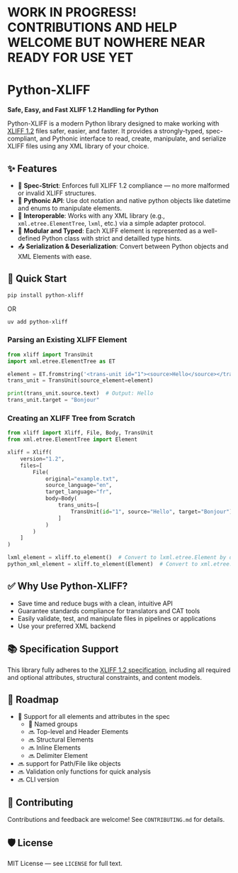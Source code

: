 # WORK IN PROGRESS! CONTRIBUTIONS AND HELP WELCOME BUT NOWHERE NEAR READY FOR USE YET 

# Python-XLIFF

**Safe, Easy, and Fast XLIFF 1.2 Handling for Python**

Python-XLIFF is a modern Python library designed to make working with
[XLIFF 1.2](https://docs.oasis-open.org/xliff/v1.2/os/xliff-core.html) files safer,
easier, and faster. It provides a strongly-typed, spec-compliant, and Pythonic
interface to read, create, manipulate, and serialize XLIFF files using any XML library
of your choice.

## ✨ Features

- 🔐 **Spec-Strict**: Enforces full XLIFF 1.2 compliance — no more malformed or invalid
XLIFF structures.
- 🐍 **Pythonic API**: Use dot notation and native python objects like datetime and
enums to manipulate elements.
- 🔄 **Interoperable**: Works with any XML library (e.g., `xml.etree.ElementTree`,
`lxml`, etc.) via a simple adapter protocol.
- 🧱 **Modular and Typed**: Each XLIFF element is represented as a well-defined Python
class with strict and detailled type hints.
- 📤 **Serialization & Deserialization**: Convert between Python objects and XML
Elements with ease.

## 🚀 Quick Start

```bash
pip install python-xliff
```
OR
```bash
uv add python-xliff
```

### Parsing an Existing XLIFF Element

```python
from xliff import TransUnit
import xml.etree.ElementTree as ET

element = ET.fromstring('<trans-unit id="1"><source>Hello</source></trans-unit>')
trans_unit = TransUnit(source_element=element)

print(trans_unit.source.text)  # Output: Hello
trans_unit.target = "Bonjour"
```

### Creating an XLIFF Tree from Scratch

```python
from xliff import Xliff, File, Body, TransUnit
from xml.etree.ElementTree import Element

xliff = Xliff(
    version="1.2",
    files=[
        File(
            original="example.txt",
            source_language="en",
            target_language="fr",
            body=Body(
                trans_units=[
                    TransUnit(id="1", source="Hello", target="Bonjour")
                ]
            )
        )
    ]
)

lxml_element = xliff.to_element()  # Convert to lxml.etree.Element by default
python_xml_element = xliff.to_element(Element)  # Convert to xml.etree.ElementTree.Element by simply passing it as the factory
```

## ✅ Why Use Python-XLIFF?

- Save time and reduce bugs with a clean, intuitive API
- Guarantee standards compliance for translators and CAT tools
- Easily validate, test, and manipulate files in pipelines or applications
- Use your preferred XML backend

## 📚 Specification Support

This library fully adheres to the
[XLIFF 1.2 specification](https://docs.oasis-open.org/xliff/v1.2/os/xliff-core.html),
including all required and optional attributes, structural constraints, and content models.

## 🔧 Roadmap

- 🔧 Support for all elements and attributes in the spec
    - 🔧 Named groups
    - 🔜 Top-level and Header Elements
    - 🔜 Structural Elements
    - 🔜 Inline Elements
    - 🔜 Delimiter Element
- 🔜 support for Path/File like objects
- 🔜 Validation only functions for quick analysis
- 🔜 CLI version

## 💬 Contributing

Contributions and feedback are welcome! See `CONTRIBUTING.md` for details.

## 🛡 License

MIT License — see `LICENSE` for full text.